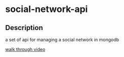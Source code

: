 # social-network-api


## Description 


a set of api for managing a social network in mongodb


[walk through video](https://drive.google.com/file/d/1W6kx0zH9RytyQh-ZMRgzPNAsH4y7km7I/view)